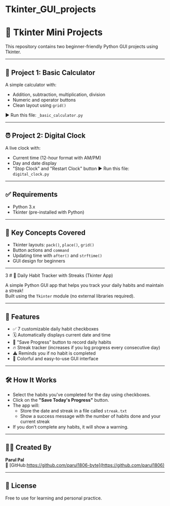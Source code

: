 # Tkinter_GUI_projects
# 🧰 Tkinter Mini Projects

This repository contains two beginner-friendly Python GUI projects using Tkinter.

---

## 🔢 Project 1: Basic Calculator

A simple calculator with:

- Addition, subtraction, multiplication, division
- Numeric and operator buttons
- Clean layout using `grid()`

▶️ Run this file: `_basic_calculator.py`

---

## ⏰ Project 2: Digital Clock

A live clock with:
- Current time (12-hour format with AM/PM)
- Day and date display
- "Stop Clock" and "Restart Clock" button
▶️ Run this file: `digital_clock.py`

---

## ✅ Requirements

- Python 3.x
- Tkinter (pre-installed with Python)

---

## 🧠 Key Concepts Covered

- Tkinter layouts: `pack()`, `place()`, `grid()`
- Button actions and `command`
- Updating time with `after()` and `strftime()`
- GUI design for beginners

---
3 # 📝 Daily Habit Tracker with Streaks (Tkinter App)

A simple Python GUI app that helps you track your daily habits and maintain a streak!  
Built using the `Tkinter` module (no external libraries required).

---

## 🚀 Features

- ✅ 7 customizable daily habit checkboxes
- 🗓️ Automatically displays current date and time
- 💾 "Save Progress" button to record daily habits
- 🔥 Streak tracker (increases if you log progress every consecutive day)
- ⚠️ Reminds you if no habit is completed
- 🎨 Colorful and easy-to-use GUI interface

---

## 🛠️ How It Works

- Select the habits you've completed for the day using checkboxes.
- Click on the **"Save Today's Progress"** button.
- The app will:
  - Store the date and streak in a file called `streak.txt`
  - Show a success message with the number of habits done and your current streak
- If you don’t complete any habits, it will show a warning.

---

## 👩‍💻 Created By

**Parul Pal**  
🔗 [GitHub:https://github.com/parul1806-byte](https://github.com/parul1806)

---

## 📄 License

Free to use for learning and personal practice.
